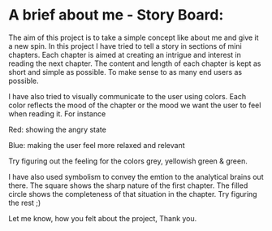# A brief about me - Story Board:
The aim of this project is to take a simple concept like about me and give it a new spin. In this project I have tried to tell a story in sections of mini chapters. Each chapter is aimed at creating an intrigue and interest in reading the next chapter. The content and length of each chapter is kept as short and simple as possible. To make sense to as many end users as possible. 

I have also tried to visually communicate to the user using colors. Each color reflects the mood of the chapter or the mood we want the user to feel when reading it. For instance

Red: showing the angry state

Blue: making the user feel more relaxed and relevant

Try figuring out the feeling for the colors grey, yellowish green & green.

I have also used symbolism to convey the emtion to the analytical brains out there. The square shows the sharp nature of the first chapter. The filled circle shows the completeness of that situation in the chapter. Try figuring the rest ;)

Let me know, how you felt about the project, Thank you.
